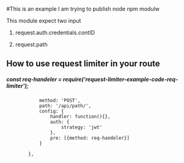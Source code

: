#This is an example I am trying to publish node npm modulw

This module expect two input 
1) request.auth.credentials.contID

2) request.path

## How to use request limiter in your route
##### const req-handeler = require('request-limiter-example-code-req-limiter'); 

`````{
            method: 'POST',
            path: '/api/path/',
            config: {
                handler: function(){},
                auth: {
                    strategy: 'jwt'
                },
                pre: [{method: req-handeler}]
            }

        },